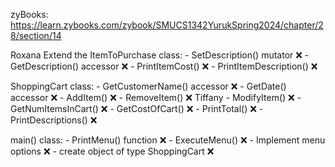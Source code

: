 zyBooks: https://learn.zybooks.com/zybook/SMUCS1342YurukSpring2024/chapter/28/section/14

Roxana
  Extend the ItemToPurchase class:
    - SetDescription() mutator ❌ 
    - GetDescription() accessor ❌
    - PrintItemCost() ❌
    - PrintItemDescription() ❌

  ShoppingCart class:
    - GetCustomerName() accessor ❌
    - GetDate() accessor ❌
    - AddItem() ❌
    - RemoveItem() ❌
Tiffany
    - ModifyItem() ❌
    - GetNumItemsInCart() ❌
    - GetCostOfCart() ❌
    - PrintTotal() ❌
    - PrintDescriptions() ❌

  main() class:
    - PrintMenu() function ❌
    - ExecuteMenu() ❌
        - Implement menu options ❌
    - create object of type ShoppingCart ❌
